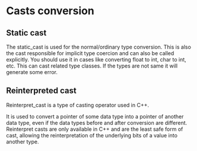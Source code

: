 # Casts conversion

## Static cast

The static_cast is used for the normal/ordinary type conversion. 
This is also the cast responsible for implicit type coercion and can also be called explicitly. 
You should use it in cases like converting float to int, char to int, etc. 
This can cast related type classes.
If the types are not same it will generate some error.

## Reinterpreted cast

Reinterpret_cast is a type of casting operator used in C++. 
 
It is used to convert a pointer of some data type into a pointer of another data type, even if the data types before and after conversion are different.
Reinterpret casts are only available in C++ and are the least safe form of cast, allowing the reinterpretation of the underlying bits of a value into another type. 